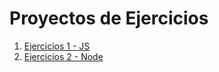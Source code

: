 # Proyectos de Ejercicios

 1. [Ejercicios 1 - JS](https://github.com/IvoMart/practicing-badra-inst/tree/Ejercicios_IngSoftware_1)
 2. [Ejercicios 2 - Node](https://github.com/IvoMart/practicing-badra-inst/tree/Ejercicios_IngSoftware_2)


